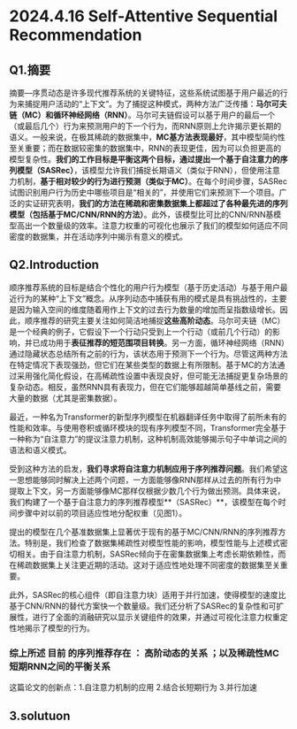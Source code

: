 # 2024.4.16 Self-Attentive Sequential Recommendation

## Q1.摘要



摘要—序贯动态是许多现代推荐系统的关键特征，这些系统试图基于用户最近的行为来捕捉用户活动的“上下文”。为了捕捉这种模式，两种方法广泛传播：**马尔可夫链（MC）**和**循环神经网络（RNN）**。马尔可夫链假设可以基于用户的最后一个（或最后几个）行为来预测用户的下一个行为，而RNN原则上允许揭示更长期的语义。一般来说，在极其稀疏的数据集中，**MC基方法表现最好**，其中模型简约性至关重要；而在数据较密集的数据集中，RNN的表现更佳，因为可以负担更高的模型复杂性。**我们的工作目标是平衡这两个目标，**通过提出一个基于自注意力的序列模型**（SASRec）**，该模型允许我们捕捉长期语义（类似于RNN），但使用注意力机制，**基于相对较少的行为进行预测（类似于MC）**。在每个时间步骤，SASRec试图识别用户行为历史中哪些项目是“相关的”，并使用它们来预测下一个项目。广泛的实证研究表明，**我们的方法在稀疏和密集数据集上都超过了各种最先进的序列模型（包括基于MC/CNN/RNN的方法）**。此外，该模型比可比的CNN/RNN基模型高出一个数量级的效率。注意力权重的可视化也展示了我们的模型如何适应不同密度的数据集，并在活动序列中揭示有意义的模式。

## Q2.Introduction

顺序推荐系统的目标是结合个性化的用户行为模型（基于历史活动）与基于用户最近行为的某种“上下文”概念。从序列动态中捕获有用的模式是具有挑战性的，主要是因为输入空间的维度随着用作上下文的过去行为数量的增加而呈指数级增长。因此，顺序推荐的研究主要关注如何简洁地捕捉**这些高阶动态**。马尔可夫链（MC）是一个经典的例子，它假设下一个行动只受到上一个行动（或前几个行动）的影响，并已成功用于**表征推荐的短范围项目转换**。另一方面，循环神经网络（RNN）通过隐藏状态总结所有之前的行为，该状态用于预测下一个行为。尽管这两种方法在特定情况下表现强劲，但它们在某些类型的数据上有所限制。基于MC的方法通过采用强化简化假设，在高稀疏性设置中表现良好，但可能无法捕捉更复杂场景的复杂动态。相反，虽然RNN具有表现力，但在它们能够超越简单基线之前，需要大量的数据（尤其是密集数据）。

最近，一种名为Transformer的新型序列模型在机器翻译任务中取得了前所未有的性能和效率。与使用卷积或循环模块的现有序列模型不同，Transformer完全基于一种称为“自注意力”的提议注意力机制，这种机制高效能够揭示句子中单词之间的语法和语义模式。

受到这种方法的启发，**我们寻求将自注意力机制应用于序列推荐问题**。我们希望这一思想能够同时解决上述两个问题，一方面能够像RNN那样从过去的所有行为中提取上下文，另一方面能够像MC那样仅根据少数几个行为做出预测。具体来说，我们构建了一个基于自注意力的序列推荐模型**（SASRec）**，该模型在每个时间步骤中对以前的项目适应性地分配权重（见图1）。

提出的模型在几个基准数据集上显著优于现有的基于MC/CNN/RNN的序列推荐方法。特别是，我们检查了数据集稀疏性对模型性能的影响，模型性能与上述模式密切相关。由于自注意力机制，SASRec倾向于在密集数据集上考虑长期依赖性，而在稀疏数据集上关注更近期的活动。这对于适应性地处理不同密度的数据集至关重要。

此外，SASRec的核心组件（即自注意力块）适用于并行加速，使得模型的速度比基于CNN/RNN的替代方案快一个数量级。我们还分析了SASRec的复杂性和可扩展性，进行了全面的消融研究以显示关键组件的效果，并通过可视化注意力权重定性地揭示了模型的行为。

### 综上所述 目前 的序列推荐存在 ： 高阶动态的关系 ；以及稀疏性MC短期RNN之间的平衡关系

这篇论文的创新点：1.自注意力机制的应用	2.结合长短期行为  3.并行加速

## 3.solutuon


